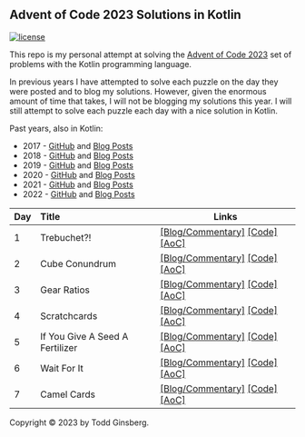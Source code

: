 ## Advent of Code 2023 Solutions in Kotlin

[![license](https://img.shields.io/github/license/tginsberg/advent-2023-kotlin)]()

This repo is my personal attempt at solving the [Advent of Code 2023](http://adventofcode.com/2023) set of problems with
the Kotlin programming language.

In previous years I have attempted to solve each puzzle on the day they were posted and to blog my solutions. However,
given
the enormous amount of time that takes, I will not be blogging my solutions this year. I will still attempt to solve
each
puzzle each day with a nice solution in Kotlin.

Past years, also in Kotlin:

* 2017 - [GitHub](https://github.com/tginsberg/advent-2017-kotlin/)
  and [Blog Posts](https://todd.ginsberg.com/post/advent-of-code/2017/)
* 2018 - [GitHub](https://github.com/tginsberg/advent-2018-kotlin/)
  and [Blog Posts](https://todd.ginsberg.com/post/advent-of-code/2018/)
* 2019 - [GitHub](https://github.com/tginsberg/advent-2019-kotlin/)
  and [Blog Posts](https://todd.ginsberg.com/post/advent-of-code/2019/)
* 2020 - [GitHub](https://github.com/tginsberg/advent-2020-kotlin/)
  and [Blog Posts](https://todd.ginsberg.com/post/advent-of-code/2020/)
* 2021 - [GitHub](https://github.com/tginsberg/advent-2021-kotlin/)
  and [Blog Posts](https://todd.ginsberg.com/post/advent-of-code/2021/)
* 2022 - [GitHub](https://github.com/tginsberg/advent-2022-kotlin/)
  and [Blog Posts](https://todd.ginsberg.com/post/advent-of-code/2022/)

| Day | Title                           | Links                                                                                                                                                                                                                                                |
|-----|:--------------------------------|------------------------------------------------------------------------------------------------------------------------------------------------------------------------------------------------------------------------------------------------------|
| 1   | Trebuchet?!                     | [\[Blog/Commentary\]](https://todd.ginsberg.com/post/advent-of-code/2023/day1/) [\[Code\]](https://github.com/tginsberg/advent-2023-kotlin/blob/main/src/main/kotlin/com/ginsberg/advent2023/Day01.kt) [\[AoC\]](http://adventofcode.com/2023/day/1) |
| 2   | Cube Conundrum                  | [\[Blog/Commentary\]](https://todd.ginsberg.com/post/advent-of-code/2023/day2/) [\[Code\]](https://github.com/tginsberg/advent-2023-kotlin/blob/main/src/main/kotlin/com/ginsberg/advent2023/Day02.kt) [\[AoC\]](http://adventofcode.com/2023/day/2) |
| 3   | Gear Ratios                     | [\[Blog/Commentary\]](https://todd.ginsberg.com/post/advent-of-code/2023/day3/) [\[Code\]](https://github.com/tginsberg/advent-2023-kotlin/blob/main/src/main/kotlin/com/ginsberg/advent2023/Day03.kt) [\[AoC\]](http://adventofcode.com/2023/day/3) |
| 4   | Scratchcards                    | [\[Blog/Commentary\]](https://todd.ginsberg.com/post/advent-of-code/2023/day4/) [\[Code\]](https://github.com/tginsberg/advent-2023-kotlin/blob/main/src/main/kotlin/com/ginsberg/advent2023/Day04.kt) [\[AoC\]](http://adventofcode.com/2023/day/4) |
| 5   | If You Give A Seed A Fertilizer | [\[Blog/Commentary\]](https://todd.ginsberg.com/post/advent-of-code/2023/day5/) [\[Code\]](https://github.com/tginsberg/advent-2023-kotlin/blob/main/src/main/kotlin/com/ginsberg/advent2023/Day05.kt) [\[AoC\]](http://adventofcode.com/2023/day/5) |
| 6   | Wait For It                     | [\[Blog/Commentary\]](https://todd.ginsberg.com/post/advent-of-code/2023/day6/) [\[Code\]](https://github.com/tginsberg/advent-2023-kotlin/blob/main/src/main/kotlin/com/ginsberg/advent2023/Day06.kt) [\[AoC\]](http://adventofcode.com/2023/day/6) |
| 7   | Camel Cards                     | [\[Blog/Commentary\]](https://todd.ginsberg.com/post/advent-of-code/2023/day7/) [\[Code\]](https://github.com/tginsberg/advent-2023-kotlin/blob/main/src/main/kotlin/com/ginsberg/advent2023/Day07.kt) [\[AoC\]](http://adventofcode.com/2023/day/7) |

Copyright &copy; 2023 by Todd Ginsberg.
